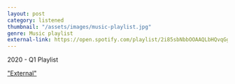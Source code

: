 ```yaml
---
layout: post
category: listened
thumbnail: "/assets/images/music-playlist.jpg"
genre: Music playlist
external-link: https://open.spotify.com/playlist/2i85sbNbbOOAAQLbHQvqGg?si=63abfcb71d9b4a11
---
```

2020 - Q1 Playlist

["External"](https://open.spotify.com/playlist/2i85sbNbbOOAAQLbHQvqGg?si=63abfcb71d9b4a11)